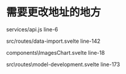 # 需要更改地址的地方

services/api.js	line-6

src/routes/data-import.svelte	line-142

components\ImagesChart.svelte	line-18

src\routes\model-development.svelte	line-173